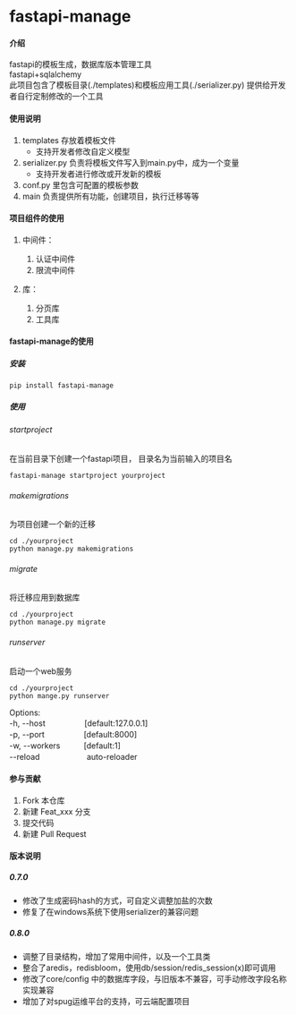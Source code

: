 # fastapi-manage

#### 介绍
fastapi的模板生成，数据库版本管理工具   
fastapi+sqlalchemy  
此项目包含了模板目录(./templates)和模板应用工具(./serializer.py) 提供给开发者自行定制修改的一个工具


#### 使用说明

1.  templates 存放着模板文件
    - 支持开发者修改自定义模型
2.  serializer.py 负责将模板文件写入到main.py中，成为一个变量 
    - 支持开发者进行修改或开发新的模板
3.  conf.py 里包含可配置的模板参数
4.  main 负责提供所有功能，创建项目，执行迁移等等
#### 项目组件的使用
1. 中间件：
    1. 认证中间件
    2. 限流中间件
    
2. 库：
    1. 分页库
    2. 工具库

#### fastapi-manage的使用
##### 安装
```shell
pip install fastapi-manage
```
##### 使用
###### startproject
在当前目录下创建一个fastapi项目， 目录名为当前输入的项目名
```shell
fastapi-manage startproject yourproject
```

###### makemigrations
为项目创建一个新的迁移
```shell
cd ./yourproject
python manage.py makemigrations
```

###### migrate
将迁移应用到数据库
```shell
cd ./yourproject
python manage.py migrate
```

###### runserver
启动一个web服务
```shell
cd ./yourproject
python mange.py runserver
```
Options:  
-h, --host　　　　　[default:127.0.0.1]  
-p, --port　　　　　[default:8000]  
-w, --workers　　　[default:1]  
--reload　　　　　　auto-reloader  


#### 参与贡献

1.  Fork 本仓库
2.  新建 Feat_xxx 分支
3.  提交代码
4.  新建 Pull Request


#### 版本说明
##### 0.7.0
- 修改了生成密码hash的方式，可自定义调整加盐的次数
- 修复了在windows系统下使用serializer的兼容问题

##### 0.8.0
- 调整了目录结构，增加了常用中间件，以及一个工具类  
- 整合了aredis，redisbloom，使用db/session/redis_session(x)即可调用  
- 修改了core/config 中的数据库字段，与旧版本不兼容，可手动修改字段名称实现兼容  
- 增加了对spug运维平台的支持，可云端配置项目  